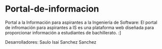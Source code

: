 # Portal-de-informacion
Portal a la Información para aspirantes a la Ingeniería de Software: El portal de infromación para aspirantes a IS es una plataforma web diseñada para proporcionar información a estudiantes de bachillerato. :]

Desarrolladores:
Saulo Isai Sanchez Sanchez


